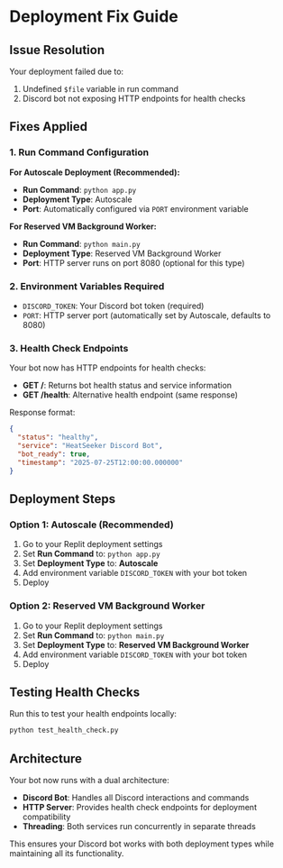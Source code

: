 # Deployment Fix Guide

## Issue Resolution

Your deployment failed due to:
1. Undefined `$file` variable in run command
2. Discord bot not exposing HTTP endpoints for health checks

## Fixes Applied

### 1. Run Command Configuration

**For Autoscale Deployment (Recommended):**
- **Run Command**: `python app.py`
- **Deployment Type**: Autoscale
- **Port**: Automatically configured via `PORT` environment variable

**For Reserved VM Background Worker:**
- **Run Command**: `python main.py`
- **Deployment Type**: Reserved VM Background Worker
- **Port**: HTTP server runs on port 8080 (optional for this type)

### 2. Environment Variables Required

- `DISCORD_TOKEN`: Your Discord bot token (required)
- `PORT`: HTTP server port (automatically set by Autoscale, defaults to 8080)

### 3. Health Check Endpoints

Your bot now has HTTP endpoints for health checks:

- **GET /**: Returns bot health status and service information
- **GET /health**: Alternative health endpoint (same response)

Response format:
```json
{
  "status": "healthy",
  "service": "HeatSeeker Discord Bot",
  "bot_ready": true,
  "timestamp": "2025-07-25T12:00:00.000000"
}
```

## Deployment Steps

### Option 1: Autoscale (Recommended)

1. Go to your Replit deployment settings
2. Set **Run Command** to: `python app.py`
3. Set **Deployment Type** to: **Autoscale**
4. Add environment variable `DISCORD_TOKEN` with your bot token
5. Deploy

### Option 2: Reserved VM Background Worker

1. Go to your Replit deployment settings
2. Set **Run Command** to: `python main.py`
3. Set **Deployment Type** to: **Reserved VM Background Worker**
4. Add environment variable `DISCORD_TOKEN` with your bot token
5. Deploy

## Testing Health Checks

Run this to test your health endpoints locally:

```bash
python test_health_check.py
```

## Architecture

Your bot now runs with a dual architecture:
- **Discord Bot**: Handles all Discord interactions and commands
- **HTTP Server**: Provides health check endpoints for deployment compatibility
- **Threading**: Both services run concurrently in separate threads

This ensures your Discord bot works with both deployment types while maintaining all its functionality.